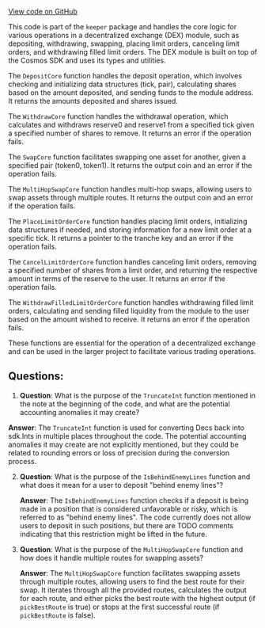 [View code on GitHub](https://github.com/duality-labs/duality/dex/keeper/core.go)

This code is part of the `keeper` package and handles the core logic for various operations in a decentralized exchange (DEX) module, such as depositing, withdrawing, swapping, placing limit orders, canceling limit orders, and withdrawing filled limit orders. The DEX module is built on top of the Cosmos SDK and uses its types and utilities.

The `DepositCore` function handles the deposit operation, which involves checking and initializing data structures (tick, pair), calculating shares based on the amount deposited, and sending funds to the module address. It returns the amounts deposited and shares issued.

The `WithdrawCore` function handles the withdrawal operation, which calculates and withdraws reserve0 and reserve1 from a specified tick given a specified number of shares to remove. It returns an error if the operation fails.

The `SwapCore` function facilitates swapping one asset for another, given a specified pair (token0, token1). It returns the output coin and an error if the operation fails.

The `MultiHopSwapCore` function handles multi-hop swaps, allowing users to swap assets through multiple routes. It returns the output coin and an error if the operation fails.

The `PlaceLimitOrderCore` function handles placing limit orders, initializing data structures if needed, and storing information for a new limit order at a specific tick. It returns a pointer to the tranche key and an error if the operation fails.

The `CancelLimitOrderCore` function handles canceling limit orders, removing a specified number of shares from a limit order, and returning the respective amount in terms of the reserve to the user. It returns an error if the operation fails.

The `WithdrawFilledLimitOrderCore` function handles withdrawing filled limit orders, calculating and sending filled liquidity from the module to the user based on the amount wished to receive. It returns an error if the operation fails.

These functions are essential for the operation of a decentralized exchange and can be used in the larger project to facilitate various trading operations.
## Questions: 
 1. **Question**: What is the purpose of the `TruncateInt` function mentioned in the note at the beginning of the code, and what are the potential accounting anomalies it may create?
   
   **Answer**: The `TruncateInt` function is used for converting Decs back into sdk.Ints in multiple places throughout the code. The potential accounting anomalies it may create are not explicitly mentioned, but they could be related to rounding errors or loss of precision during the conversion process.

2. **Question**: What is the purpose of the `IsBehindEnemyLines` function and what does it mean for a user to deposit "behind enemy lines"?

   **Answer**: The `IsBehindEnemyLines` function checks if a deposit is being made in a position that is considered unfavorable or risky, which is referred to as "behind enemy lines". The code currently does not allow users to deposit in such positions, but there are TODO comments indicating that this restriction might be lifted in the future.

3. **Question**: What is the purpose of the `MultiHopSwapCore` function and how does it handle multiple routes for swapping assets?

   **Answer**: The `MultiHopSwapCore` function facilitates swapping assets through multiple routes, allowing users to find the best route for their swap. It iterates through all the provided routes, calculates the output for each route, and either picks the best route with the highest output (if `pickBestRoute` is true) or stops at the first successful route (if `pickBestRoute` is false).